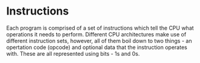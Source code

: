 # Instructions
Each program is comprised of a set of instructions which tell the CPU what operations it needs to perform. Different CPU architectures make use of different instruction sets, however, all of them boil down to two things - an opertation code (opcode) and optional data that the instruction operates with. These are all represented using bits - 1s and 0s.